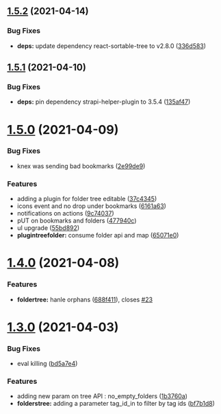 ## [1.5.2](https://github.com/julienfroidefond/bookmarks-cms/compare/v1.5.1...v1.5.2) (2021-04-14)


### Bug Fixes

* **deps:** update dependency react-sortable-tree to v2.8.0 ([336d583](https://github.com/julienfroidefond/bookmarks-cms/commit/336d583e6863f1613444898301926109d75cd1b2))



## [1.5.1](https://github.com/julienfroidefond/bookmarks-cms/compare/v1.5.0...v1.5.1) (2021-04-10)


### Bug Fixes

* **deps:** pin dependency strapi-helper-plugin to 3.5.4 ([135af47](https://github.com/julienfroidefond/bookmarks-cms/commit/135af477363822ca5c63b86f69cbf1c392275ffe))



# [1.5.0](https://github.com/julienfroidefond/bookmarks-cms/compare/v1.4.0...v1.5.0) (2021-04-09)


### Bug Fixes

* knex was sending bad bookmarks ([2e99de9](https://github.com/julienfroidefond/bookmarks-cms/commit/2e99de98a7d25a801170c136bd71ace63c8e67f5))


### Features

* adding a plugin for folder tree editable ([37c4345](https://github.com/julienfroidefond/bookmarks-cms/commit/37c434525e2d66637971ccaa7b97de236e40efc4))
* icons event and no drop under bookmarks ([6161a63](https://github.com/julienfroidefond/bookmarks-cms/commit/6161a633e58e0ac55034325904376630af3c4c89))
* notifications on actions ([9c74037](https://github.com/julienfroidefond/bookmarks-cms/commit/9c74037849e29269cc799cbfa85b87fe6b258392))
* pUT on bookmarks and folders ([477940c](https://github.com/julienfroidefond/bookmarks-cms/commit/477940c452c148b8fd91cc48a91c9d38db416f8e))
* uI upgrade ([55bd892](https://github.com/julienfroidefond/bookmarks-cms/commit/55bd892aad82bff1c7a8230b89e234b9291b503f))
* **plugintreefolder:** consume folder api and map ([65071e0](https://github.com/julienfroidefond/bookmarks-cms/commit/65071e0d35b1039af005a6cd1b83456a86167a5b))



# [1.4.0](https://github.com/julienfroidefond/bookmarks-cms/compare/v1.3.0...v1.4.0) (2021-04-08)


### Features

* **foldertree:** hanle orphans ([688f411](https://github.com/julienfroidefond/bookmarks-cms/commit/688f4116d00fdcb6c878906755b672ffb884590e)), closes [#23](https://github.com/julienfroidefond/bookmarks-cms/issues/23)



# [1.3.0](https://github.com/julienfroidefond/bookmarks-cms/compare/v1.2.0...v1.3.0) (2021-04-03)


### Bug Fixes

* eval killing ([bd5a7e4](https://github.com/julienfroidefond/bookmarks-cms/commit/bd5a7e49816d6b308f21314949429c37737a72df))


### Features

* adding new param on tree API : no_empty_folders ([1b3760a](https://github.com/julienfroidefond/bookmarks-cms/commit/1b3760a283a0e032c88e9f6f2ffae23d7b34908e))
* **folderstree:** adding a parameter tag_id_in to filter by tag ids ([bf7b1d8](https://github.com/julienfroidefond/bookmarks-cms/commit/bf7b1d88a32d80ee6548273cfe6e79b75906f341))



